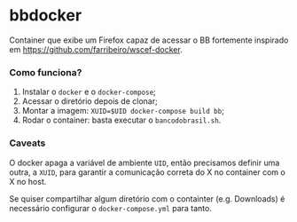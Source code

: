 # bbdocker
Container que exibe um Firefox capaz de acessar o BB fortemente inspirado em https://github.com/farribeiro/wscef-docker.

### Como funciona?
1. Instalar o `docker` e o `docker-compose`;
2. Acessar o diretório depois de clonar;
3. Montar a imagem: `XUID=$UID docker-compose build bb`;
4. Rodar o container: basta executar o `bancodobrasil.sh`.

### Caveats
O docker apaga a variável de ambiente `UID`, então precisamos definir uma outra, a `XUID`, para garantir a comunicação correta do X no container com o X no host.

Se quiser compartilhar algum diretório com o containter (e.g. Downloads) é necessário configurar o `docker-compose.yml` para tanto.
